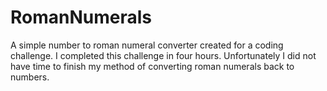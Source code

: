 # RomanNumerals
A simple number to roman numeral converter created for a coding challenge.
I completed this challenge in four hours. Unfortunately I did not have time to finish my method of converting roman numerals back to numbers.
